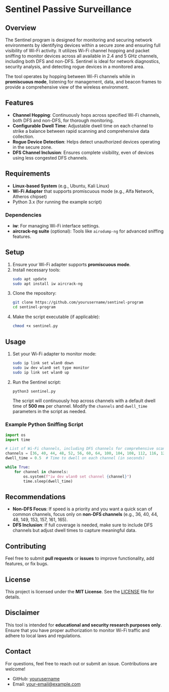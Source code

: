 # Sentinel Passive Surveillance

## Overview
The Sentinel program is designed for monitoring and securing network environments by identifying devices within a secure zone and ensuring full visibility of Wi-Fi activity. It utilizes Wi-Fi channel hopping and packet sniffing to monitor devices across all available in 2.4 and 5 GHz channels, including both DFS and non-DFS. Sentinel is ideal for network diagnostics, security analysis, and detecting rogue devices in a monitored area.

The tool operates by hopping between Wi-Fi channels while in **promiscuous mode**, listening for management, data, and beacon frames to provide a comprehensive view of the wireless environment.

## Features
- **Channel Hopping**: Continuously hops across specified Wi-Fi channels, both DFS and non-DFS, for thorough monitoring.
- **Configurable Dwell Time**: Adjustable dwell time on each channel to strike a balance between rapid scanning and comprehensive data collection.
- **Rogue Device Detection**: Helps detect unauthorized devices operating in the secure zone.
- **DFS Channel Inclusion**: Ensures complete visibility, even of devices using less congested DFS channels.

## Requirements
- **Linux-based System** (e.g., Ubuntu, Kali Linux)
- **Wi-Fi Adapter** that supports promiscuous mode (e.g., Alfa Network, Atheros chipset)
- Python 3.x (for running the example script)

### Dependencies
- **iw**: For managing Wi-Fi interface settings.
- **aircrack-ng suite** (optional): Tools like `airodump-ng` for advanced sniffing features.

## Setup
1. Ensure your Wi-Fi adapter supports **promiscuous mode**.
2. Install necessary tools:
   ```sh
   sudo apt update
   sudo apt install iw aircrack-ng
   ```
3. Clone the repository:
   ```sh
   git clone https://github.com/yourusername/sentinel-program
   cd sentinel-program
   ```
4. Make the script executable (if applicable):
   ```sh
   chmod +x sentinel.py
   ```

## Usage
1. Set your Wi-Fi adapter to monitor mode:
   ```sh
   sudo ip link set wlan0 down
   sudo iw dev wlan0 set type monitor
   sudo ip link set wlan0 up
   ```

2. Run the Sentinel script:
   ```sh
   python3 sentinel.py
   ```
   The script will continuously hop across channels with a default dwell time of **500 ms** per channel. Modify the `channels` and `dwell_time` parameters in the script as needed.

### Example Python Sniffing Script
```python
import os
import time

# List of Wi-Fi channels, including DFS channels for comprehensive scanning
channels = [36, 40, 44, 48, 52, 56, 60, 64, 100, 104, 108, 112, 116, 120, 124, 128, 132, 136, 140, 149, 153, 157, 161, 165]
dwell_time = 0.5  # Time to dwell on each channel (in seconds)

while True:
    for channel in channels:
        os.system(f"iw dev wlan0 set channel {channel}")
        time.sleep(dwell_time)
```

## Recommendations
- **Non-DFS Focus**: If speed is a priority and you want a quick scan of common channels, focus only on **non-DFS channels** (e.g., 36, 40, 44, 48, 149, 153, 157, 161, 165).
- **DFS Inclusion**: If full coverage is needed, make sure to include DFS channels but adjust dwell times to capture meaningful data.

## Contributing
Feel free to submit **pull requests** or **issues** to improve functionality, add features, or fix bugs.

## License
This project is licensed under the **MIT License**. See the [LICENSE](LICENSE) file for details.

## Disclaimer
This tool is intended for **educational and security research purposes only**. Ensure that you have proper authorization to monitor Wi-Fi traffic and adhere to local laws and regulations.

## Contact
For questions, feel free to reach out or submit an issue. Contributions are welcome!

- GitHub: [yourusername](https://github.com/yourusername)
- Email: your-email@example.com

